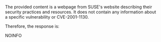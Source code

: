 The provided content is a webpage from SUSE's website describing their security practices and resources. It does not contain any information about a specific vulnerability or CVE-2001-1130.

Therefore, the response is:

NOINFO